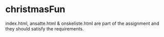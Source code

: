 # christmasFun

index.html, ansatte.html & onskeliste.html are part of the assignment and they should satisfy the requirements.
